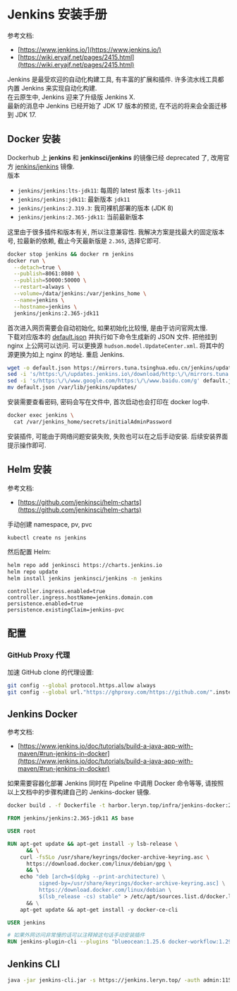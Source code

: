 <a name="ETtiD"></a>
# Jenkins 安装手册
参考文档:

- [https://www.jenkins.io/](https://www.jenkins.io/)
- [https://wiki.eryajf.net/pages/2415.html](https://wiki.eryajf.net/pages/2415.html)

Jenkins 是最受欢迎的自动化构建工具, 有丰富的扩展和插件. 许多流水线工具都内置 Jenkins 来实现自动化构建.<br />在云原生中, Jenkins 迎来了升级版 Jenkins X.<br />最新的消息中 Jenkins 已经开始了 JDK 17 版本的预览, 在不远的将来会全面迁移到 JDK 17.
<a name="lCMVr"></a>
## Docker 安装
Dockerhub 上 **jenkins** 和 **jenkinsci/jenkins** 的镜像已经 deprecated 了, 改用官方 [jenkins/jenkins](https://hub.docker.com/r/jenkins/jenkins) 镜像.<br />版本

- `jenkins/jenkins:lts-jdk11`: 每周的 latest 版本 `lts-jdk11`
- `jenkins/jenkins:jdk11`: 最新版本 `jdk11`
- `jenkins/jenkins:2.319.3`: 我司裸机部署的版本 (JDK 8)
- `jenkins/jenkins:2.365-jdk11`: 当前最新版本

这里由于很多插件和版本有关, 所以注意兼容性. 我解决方案是找最大的固定版本号, 拉最新的依赖, 截止今天最新版是 `2.365`, 选择它即可.
```bash
docker stop jenkins && docker rm jenkins
docker run \
  --detach=true \
  --publish=8061:8080 \
  --publish=50000:50000 \
  --restart=always \
  --volume=/data/jenkins:/var/jenkins_home \
  --name=jenkins \
  --hostname=jenkins \
  jenkins/jenkins:2.365-jdk11
```
首次进入网页需要会自动初始化, 如果初始化比较慢, 是由于访问官网太慢.<br />下载对应版本的 [default.json](https://mirrors.tuna.tsinghua.edu.cn/jenkins/updates/dynamic-stable-2.346.1/update-center.json) 并执行如下命令生成新的 JSON 文件. 把他挂到 nginx 上公网可以访问. 可以更换源 `hudson.model.UpdateCenter.xml`. 将其中的源更换为如上 nginx 的地址. 重启 Jenkins.
```bash
wget -o default.json https://mirrors.tuna.tsinghua.edu.cn/jenkins/updates/dynamic-stable-2.346.1/update-center.json
sed -i 's/https:\/\/updates.jenkins.io\/download/http:\/\/mirrors.tuna.tsinghua.edu.cn\/jenkins/g' default.json
sed -i 's/https:\/\/www.google.com/https:\/\/www.baidu.com/g' default.json
mv default.json /var/lib/jenkins/updates/
```
安装需要查看密码, 密码会写在文件中, 首次启动也会打印在 docker log中.
```bash
docker exec jenkins \
  cat /var/jenkins_home/secrets/initialAdminPassword
```
安装插件, 可能由于网络问题安装失败, 失败也可以在之后手动安装. 后续安装界面提示操作即可.
<a name="OLwyH"></a>
## Helm 安装
参考文档:

- [https://github.com/jenkinsci/helm-charts](https://github.com/jenkinsci/helm-charts)

手动创建 namespace, pv, pvc
```bash
kubectl create ns jenkins
```
然后配置 Helm:
```bash
helm repo add jenkinsci https://charts.jenkins.io
helm repo update
helm install jenkins jenkinsci/jenkins -n jenkins
```
```properties
controller.ingress.enabled=true
controller.ingress.hostName=jenkins.domain.com
persistence.enabled=true
persistence.existingClaim=jenkins-pvc
```
<a name="eqm6H"></a>
## 配置
<a name="MA9wl"></a>
### GitHub Proxy 代理
加速 GitHub clone 的代理设置:
```bash
git config --global protocol.https.allow always
git config --global url."https://ghproxy.com/https://github.com/".insteadOf "https://github.com/"
```
<a name="lCboJ"></a>
## Jenkins Docker
参考文档:

- [https://www.jenkins.io/doc/tutorials/build-a-java-app-with-maven/#run-jenkins-in-docker](https://www.jenkins.io/doc/tutorials/build-a-java-app-with-maven/#run-jenkins-in-docker)

如果需要容器化部署 Jenkins 同时在 Pipeline 中调用 Docker 命令等等, 请按照以上文档中的步骤构建自己的 Jenkins-docker 镜像. 
```bash
docker build . -f Dockerfile -t harbor.leryn.top/infra/jenkins-docker:2.365-jdk11
```
```dockerfile
FROM jenkins/jenkins:2.365-jdk11 AS base

USER root

RUN apt-get update && apt-get install -y lsb-release \
      && \
    curl -fsSLo /usr/share/keyrings/docker-archive-keyring.asc \
      https://download.docker.com/linux/debian/gpg \
      && \  
    echo "deb [arch=$(dpkg --print-architecture) \
          signed-by=/usr/share/keyrings/docker-archive-keyring.asc] \
          https://download.docker.com/linux/debian \
          $(lsb_release -cs) stable" > /etc/apt/sources.list.d/docker.list \
      && \
    apt-get update && apt-get install -y docker-ce-cli

USER jenkins

# 如果外网访问非常慢的话可以注释掉这句话手动安装插件
RUN jenkins-plugin-cli --plugins "blueocean:1.25.6 docker-workflow:1.29"
```
<a name="YyHxK"></a>
## Jenkins CLI
```bash
java -jar jenkins-cli.jar -s https://jenkins.leryn.top/ -auth admin:1159a750229c40a61247baaff72f75b9b5 -webSocket help
```
